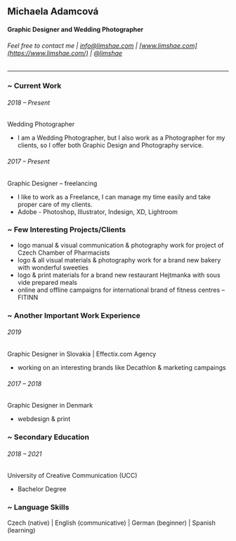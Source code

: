 ## Michaela Adamcová
#### Graphic Designer and Wedding Photographer
###### Feel free to contact me | info@limshae.com | [www.limshae.com](https://www.limshae.com/) | [@limshae](https://www.instagram.com/limshae/)

----

### ~ Current Work

###### 2018 – Present
Wedding Photographer
- I am a Wedding Photographer, but I also work as a Photographer for my clients, so I offer both Graphic Design and Photography service.

###### 2017 – Present
Graphic Designer – freelancing
- I like to work as a Freelance, I can manage my time easily and take proper care of my clients.
- Adobe - Photoshop, Illustrator, Indesign, XD, Lightroom

### ~ Few Interesting Projects/Clients
- logo manual & visual communication & photography work for project of Czech Chamber of Pharmacists
- logo & all visual materials & photography work for a brand new bakery with wonderful sweeties
- logo & print materials for a brand new restaurant Hejtmanka with sous vide prepared meals
- online and offline campaigns for international brand of fitness centres – FITINN

### ~ Another Important Work Experience

###### 2019
Graphic Designer in Slovakia | Effectix.com Agency
- working on an interesting brands like Decathlon & marketing campaings

###### 2017 – 2018
Graphic Designer in Denmark
- webdesign &  print

### ~ Secondary Education
###### 2018 – 2021
University of Creative Communication (UCC)
- Bachelor Degree

### ~ Language Skills
Czech (native) | English (communicative) | German (beginner) | Spanish (learning)
